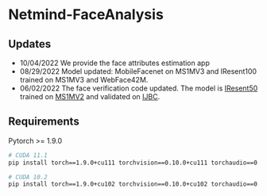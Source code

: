 # Netmind-FaceAnalysis

## Updates
 * 10/04/2022 We provide the face attributes estimation app 
 * 08/29/2022 Model updated: MobileFacenet on MS1MV3 and IResent100 trained on MS1MV3 and WebFace42M.
 * 06/02/2022 The face verification code updated. The model is [IResent50](https://arxiv.org/abs/2004.04989) trained on [MS1MV2](https://github.com/deepinsight/insightface/tree/master/recognition/_datasets_) and validated on [IJBC](https://github.com/deepinsight/insightface/tree/master/recognition/_datasets_).

## Requirements

Pytorch >= 1.9.0 
```bash
# CUDA 11.1
pip install torch==1.9.0+cu111 torchvision==0.10.0+cu111 torchaudio==0.9.0 -f https://download.pytorch.org/whl/torch_stable.html

# CUDA 10.2
pip install torch==1.9.0+cu102 torchvision==0.10.0+cu102 torchaudio==0.9.0 -f https://download.pytorch.org/whl/torch_stable.html
```


